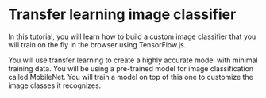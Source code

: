 # Transfer learning image classifier
In this tutorial, you will learn how to build a custom image classifier that you will train on the fly in the browser using TensorFlow.js.

You will use transfer learning to create a highly accurate model with minimal training data. You will be using a pre-trained model for image classification called MobileNet. You will train a model on top of this one to customize the image classes it recognizes.
